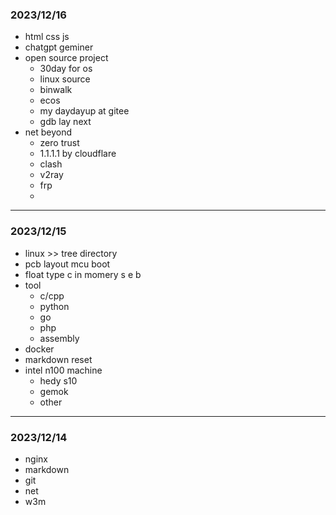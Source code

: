 ### 2023/12/16
- html css js  
- chatgpt geminer
- open source project 
  - 30day for os  
  - linux source
  - binwalk
  - ecos 
  - my daydayup at gitee  
  - gdb lay next
- net beyond 
  - zero trust
  - 1.1.1.1 by cloudflare
  - clash
  - v2ray
  - frp
  - 
--- 
### 2023/12/15
- linux  >> tree directory
- pcb layout  mcu boot  
- float type c in momery s e b  
- tool
  - c/cpp  
  - python
  - go  
  - php
  - assembly  
- docker  
- markdown reset
- intel n100 machine
  - hedy s10  
  - gemok  
  - other  
---  
### 2023/12/14
* nginx  
* markdown  
* git  
* net
* w3m 

